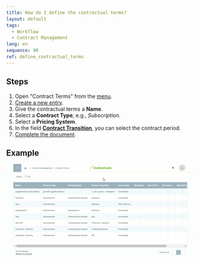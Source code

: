 ```yaml
---
title: How do I define the contractual terms?
layout: default
tags:
  - Workflow
  - Contract Management
lang: en
sequence: 90
ref: define_contractual_terms
---
```


## Steps
1. Open "Contract Terms" from the [menu](Menu).
1. [Create a new entry](New_Record_Window).
1. Give the contractual terms a **Name**.
1. Select a **Contract Type**, e.g., *Subscription*.
1. Select a **Pricing System**.
1. In the field [**Contract Transition**](Define_contract_period), you can select the contract period.
1. [Complete the document](DocumentProcessingComplete).

## Example
![](assets/define_contractual_terms.gif)
